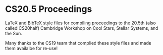CS20.5 Proceedings
==================
LaTeX and BibTeX style files for compiling proceedings to the 20.5th (also called CS20half) Cambridge Workshop
on Cool Stars, Stellar Systems, and the Sun.

Many thanks to the CS19 team that complied these style files and made them availalbe for re-use!
